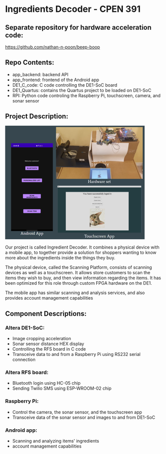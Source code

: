 # Ingredients Decoder - CPEN 391

## Separate repository for hardware acceleration code:

https://github.com/nathan-n-poon/beep-boop

## Repo Contents:

- app_backend: backend API
- app_frontend: frontend of the Android app
- DE1_C_code: C code controlling the DE1-SoC board
- DE1_Quartus: contains the Quartus project to be loaded on DE1-SoC
- RPI: Python code controling the Raspberry Pi, touchscreen, camera, and sonar sensor

## Project Description:

<img src = "z_images/components.PNG" width = "450">

Our project is called Ingredient Decoder. It combines a physical device with a mobile app, to together provide a solution for shoppers wanting to know more about the ingredients inside the things they buy.

The physical device, called the Scanning Platform, consists of scanning devices as well as a touchscreen. It allows store customers to scan the items they wish to buy, and then view information regarding the items. It has been optimized for this role through custom FPGA hardware on the DE1.

The mobile app has similar scanning and analysis services, and also provides account management capabilities

## Component Descriptions:

### Altera DE1-SoC:

- Image cropping acceleration
- Sonar sensor distance HEX display
- Controlling the RFS board in C code
- Transceive data to and from a Raspberry Pi using RS232 serial connection

### Altera RFS board:

- Bluetooth login using HC-05 chip
- Sending Twilio SMS using ESP-WROOM-02 chip

### Raspberry Pi:

- Control the camera, the sonar sensor, and the touchscreen app
- Transceive data of the sonar sensor and images to and from DE1-SoC

### Android app:

- Scanning and analyzing items' ingredients
- account management capabilities
